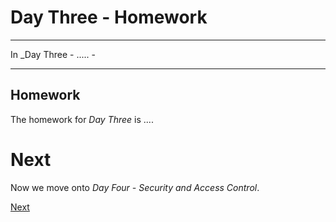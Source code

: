 # Day Three - Homework

---

In _Day Three - ..... -

---

## Homework

The homework for _Day Three_ is ....


# Next

Now we move onto _Day Four - Security and Access Control_.

[Next](../03-building-a-complex-cluster/03-01.md)